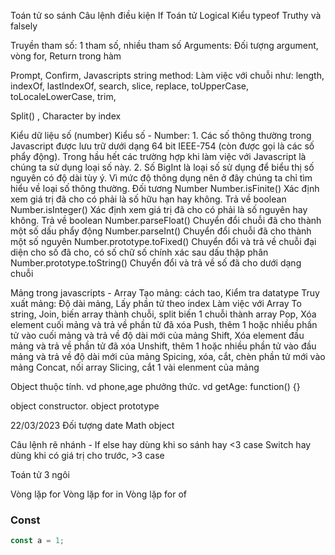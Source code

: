<!-- Biến
    let
    var
Hằng số
    const
Các kiểu dữ liệu cơ bản trong js:
    number
    bigint
    string
    boolean
    null
    undefined
    symbol
    và 1 loại dữ liệu không nguyên thủy: object
Chuyển đổi chuỗi
Chuyển đổi số
Chuyển đổi boolean -->

Toán tử so sánh
Câu lệnh điều kiện If
Toán tử Logical
Kiểu typeof
Truthy và falsely


Truyền tham số: 1 tham số, nhiều tham số
Arguments: Đối tượng argument, vòng for,
Return trong hàm


Prompt,
Confirm,
Javascripts string method: Làm việc với chuỗi như:
    length,
    indexOf,
    lastIndexOf,
    search,
    slice,
    replace,
    toUpperCase,
    toLocaleLowerCase,
    trim,


Split() , 
Character by index  


Kiểu dữ liệu số (number)
    Kiểu số - Number:
        1. Các số thông thường trong Javascript được lưu trữ dưới dạng 64 bit IEEE-754 (còn được gọi là các số phẩy động). Trong hầu hết các trường hợp khi làm việc với Javascript là chúng ta sử dụng loại số này.
        2. Số BigInt là loại số sử dụng để biểu thị số nguyên có độ dài tùy ý.
        Vì mức độ thông dụng nên ở đây chúng ta chỉ tìm hiểu về loại số thông thường.
    Đối tương Number
        Number.isFinite()	Xác định xem giá trị đã cho có phải là số hữu hạn hay không. Trả về boolean
        Number.isInteger()	Xác định xem giá trị đã cho có phải là số nguyên hay không. Trả về boolean
        Number.parseFloat()	Chuyển đổi chuỗi đã cho thành một số dấu phẩy động
        Number.parseInt()	Chuyển đổi chuỗi đã cho thành một số nguyên
        Number.prototype.toFixed()	Chuyển đổi và trả về chuỗi đại diện cho số đã cho, có số chữ số chính xác sau dấu thập phân
        Number.prototype.toString()	Chuyển đổi và trả về số đã cho dưới dạng chuỗi


Mảng trong javascripts - Array
    Tạo mảng:
        cách tao,
        Kiểm tra datatype
    Truy xuất mảng:
         Độ dài mảng,
         Lấy phần tử theo index
Làm việc với Array
    To string,
    Join, biến array thành chuỗi, split biến 1 chuỗi thành array
    Pop, Xóa element cuối mảng và trả về phần tử đã xóa
    Push, thêm 1 hoặc nhiều phần tử vào cuối mảng và trả về độ dài mới của mảng
    Shift, Xóa element đầu mảng và trả về phần tử đã xóa
    Unshift, thêm 1 hoặc nhiều phần tử vào đầu mảng và trả về độ dài mới của mảng
    Spicing, xóa, cắt, chèn phần tử mới vào mảng
    Concat, nối array
    Slicing, cắt 1 vài elenment của mảng


Object
    thuộc tính. vd phone,age
    phưởng thức. vd getAge: function() {}


object constructor.
object prototype

22/03/2023
Đối tượng date
Math object

Câu lệnh rẽ nhánh - If else hay dùng khi so sánh hay <3 case 
                    Switch hay dùng khi có giá trị cho trước, >3 case 


Toán tử 3 ngôi


Vòng lặp for
Vòng lặp for in
Vòng lặp for of


### Const
```js
const a = 1;
```